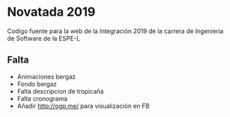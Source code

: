 # Novatada 2019

Codigo fuente para la web de la Integración 2019 de la carrera de Ingenieria de Software de la ESPE-L

## Falta

- Animaciones bergaz
- Fondo bergaz
- Falta descripcion de tropicaña
- Falta cronograma
- Añadir http://ogp.me/ para visualización en FB
